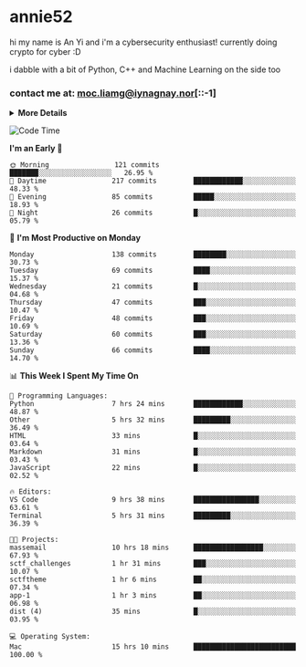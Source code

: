 # annie52 

hi my name is An Yi and i'm a cybersecurity enthusiast!
currently doing crypto for cyber :D

i dabble with a bit of Python, C++ and Machine Learning on the side too

<!--
![trophy](https://github-profile-trophy.vercel.app/?username=yanganyi&theme=discord&no-frame=true&no-bg=false&margin-w=4&row=1)
-->

### contact me at: moc.liamg@iynagnay.nor[::-1] 

<details>
<summary>
  <strong>More Details</strong>
</summary>
<br/>

**main langs**

![Python](https://img.shields.io/badge/-Python-black?style=for-the-badge&logo=python)
![C++](https://img.shields.io/badge/-C%2B%2B-black?style=for-the-badge&logo=c%2B%2B)
![Swift](https://img.shields.io/badge/-Swift-black?style=for-the-badge&logo=swift)

**dev envs**

![VSCode](https://img.shields.io/badge/-VS_Code-black?style=for-the-badge&logo=visualstudiocode)
![Figma](https://img.shields.io/badge/-Figma-black?style=for-the-badge&logo=figma)
![XCode](https://img.shields.io/badge/-XCode-black?style=for-the-badge&logo=xcode)
![Github](https://img.shields.io/badge/-Github-black?style=for-the-badge&logo=github)

**browsers**

![Arc Browser](https://img.shields.io/badge/-Arc-black?style=for-the-badge&logo=arc)
![Opera GX](https://img.shields.io/badge/-Opera_GX-black?style=for-the-badge&logo=operagx)
![Firefox](https://img.shields.io/badge/-Firefox-black?style=for-the-badge&logo=firefox)

**devices**

![macOS](https://img.shields.io/badge/-macOS-black?style=for-the-badge&logo=macos)
![Kali Linux](https://img.shields.io/badge/-Kali-black?style=for-the-badge&logo=kalilinux)
![Windows](https://img.shields.io/badge/-Windows-black?style=for-the-badge&logo=windows11)
![Android](https://img.shields.io/badge/-Android-black?style=for-the-badge&logo=android)

</details>

<!--START_SECTION:waka-->
![Code Time](http://img.shields.io/badge/Code%20Time-246%20hrs%2015%20mins-blue)

**I'm an Early 🐤** 

```text
🌞 Morning                121 commits         ███████░░░░░░░░░░░░░░░░░░   26.95 % 
🌆 Daytime                217 commits         ████████████░░░░░░░░░░░░░   48.33 % 
🌃 Evening                85 commits          █████░░░░░░░░░░░░░░░░░░░░   18.93 % 
🌙 Night                  26 commits          █░░░░░░░░░░░░░░░░░░░░░░░░   05.79 % 
```
📅 **I'm Most Productive on Monday** 

```text
Monday                   138 commits         ████████░░░░░░░░░░░░░░░░░   30.73 % 
Tuesday                  69 commits          ████░░░░░░░░░░░░░░░░░░░░░   15.37 % 
Wednesday                21 commits          █░░░░░░░░░░░░░░░░░░░░░░░░   04.68 % 
Thursday                 47 commits          ███░░░░░░░░░░░░░░░░░░░░░░   10.47 % 
Friday                   48 commits          ███░░░░░░░░░░░░░░░░░░░░░░   10.69 % 
Saturday                 60 commits          ███░░░░░░░░░░░░░░░░░░░░░░   13.36 % 
Sunday                   66 commits          ████░░░░░░░░░░░░░░░░░░░░░   14.70 % 
```


📊 **This Week I Spent My Time On** 

```text
💬 Programming Languages: 
Python                   7 hrs 24 mins       ████████████░░░░░░░░░░░░░   48.87 % 
Other                    5 hrs 32 mins       █████████░░░░░░░░░░░░░░░░   36.49 % 
HTML                     33 mins             █░░░░░░░░░░░░░░░░░░░░░░░░   03.64 % 
Markdown                 31 mins             █░░░░░░░░░░░░░░░░░░░░░░░░   03.43 % 
JavaScript               22 mins             █░░░░░░░░░░░░░░░░░░░░░░░░   02.52 % 

🔥 Editors: 
VS Code                  9 hrs 38 mins       ████████████████░░░░░░░░░   63.61 % 
Terminal                 5 hrs 31 mins       █████████░░░░░░░░░░░░░░░░   36.39 % 

🐱‍💻 Projects: 
massemail                10 hrs 18 mins      █████████████████░░░░░░░░   67.93 % 
sctf_challenges          1 hr 31 mins        ███░░░░░░░░░░░░░░░░░░░░░░   10.07 % 
sctftheme                1 hr 6 mins         ██░░░░░░░░░░░░░░░░░░░░░░░   07.34 % 
app-1                    1 hr 3 mins         ██░░░░░░░░░░░░░░░░░░░░░░░   06.98 % 
dist (4)                 35 mins             █░░░░░░░░░░░░░░░░░░░░░░░░   03.95 % 

💻 Operating System: 
Mac                      15 hrs 10 mins      █████████████████████████   100.00 % 
```


<!--END_SECTION:waka-->

<!--
## a little background

- I am currently studying at [Hwa Chong Junior College](https://www.hci.edu.sg/), subject combi P CP M E
- Currently doing CTFs and [Leetcode](https://leetcode.com/) daily challenges
- Fluent in English and Chinese, learning Russian and Indonesian

<a href="">
  <img align="centre" src="https://github-readme-stats.vercel.app/api?username=yanganyi&count_private=true&include_all_commits=true&show_icons=true&title_color=007bff&text_color=e7e7e7&icon_color=007bff&bg_color=171c28" />
<a />
-->



<!--
![Top Langs](https://github-readme-stats.vercel.app/api/top-langs/?username=yanganyi&layout=compact&title_color=007bff&text_color=e7e7e7&icon_color=007bff&bg_color=171c28)
-->

<!--
**yanganyi/yanganyi** is a ✨ _special_ ✨ repository because its `README.md` (this file) appears on your GitHub profile.

Here are some ideas to get you started:

- 🔭 I’m currently working on ...
- 🌱 I’m currently learning ...
- 👯 I’m looking to collaborate on ...
- 🤔 I’m looking for help with ...
- 💬 Ask me about ...
- 📫 How to reach me: ...
- 😄 Pronouns: ...
- ⚡ Fun fact: ...
-->
